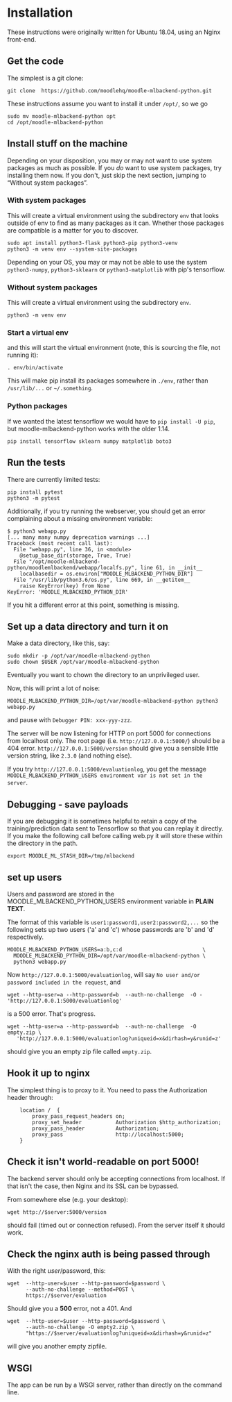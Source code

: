 # Installation

These instructions were originally written for Ubuntu 18.04, using an
Nginx front-end.

## Get the code

The simplest is a git clone:

```
git clone  https://github.com/moodlehq/moodle-mlbackend-python.git
```

These instructions assume you want to install it under `/opt/`, so we go

```
sudo mv moodle-mlbackend-python opt
cd /opt/moodle-mlbackend-python
```

## Install stuff on the machine

Depending on your disposition, you may or may not want to use system
packages as much as possible. If you *do* want to use system packages,
try installing them now. If you don't, just skip the next section,
jumping to “Without system packages”.

### With system packages

This will create a virtual environment using the subdirectory `env`
that looks outside of env to find as many packages as it can. Whether
those packages are compatible is a matter for you to discover.

```
sudo apt install python3-flask python3-pip python3-venv
python3 -m venv env --system-site-packages
```

Depending on your OS, you may or may not be able to use the system
`python3-numpy`, `python3-sklearn` or `python3-matplotlib` with pip's
tensorflow.

### Without system packages

This will create a virtual environment using the subdirectory `env`.

```
python3 -m venv env
```

### Start a virtual env


and this will start the virtual environment (note, this is sourcing the file, not running it):

```
. env/bin/activate
```

This will make pip install its packages somewhere in `./env`, rather than `/usr/lib/...` or `~/.something`.

### Python packages

If we wanted the latest tensorflow we would have to `pip install -U
pip`, but moodle-mlbackend-python works with the older 1.14.

```
pip install tensorflow sklearn numpy matplotlib boto3
```

## Run the tests

There are currently limited tests:

```
pip install pytest
python3 -m pytest
```

Additionally, if you try running the webserver, you should get an
error complaining about a missing environment variable:

```
$ python3 webapp.py
[... many many numpy deprecation warnings ...]
Traceback (most recent call last):
  File "webapp.py", line 36, in <module>
    @setup_base_dir(storage, True, True)
  File "/opt/moodle-mlbackend-python/moodlemlbackend/webapp/localfs.py", line 61, in __init__
    localbasedir = os.environ["MOODLE_MLBACKEND_PYTHON_DIR"]
  File "/usr/lib/python3.6/os.py", line 669, in __getitem__
    raise KeyError(key) from None
KeyError: 'MOODLE_MLBACKEND_PYTHON_DIR'
```

If you hit a different error at this point, something is missing.

## Set up a data directory and turn it on

Make a data directory, like this, say:
```
sudo mkdir -p /opt/var/moodle-mlbackend-python
sudo chown $USER /opt/var/moodle-mlbackend-python
```
Eventually you want to chown the directory to an unprivileged user.

Now, this will print a lot of noise:
```
MOODLE_MLBACKEND_PYTHON_DIR=/opt/var/moodle-mlbackend-python python3 webapp.py
```
and pause with `Debugger PIN: xxx-yyy-zzz`.

The server will be now listening for HTTP on port 5000 for connections
from localhost only. The root page (i.e. `http://127.0.0.1:5000/`)
should be a 404 error. `http://127.0.0.1:5000/version` should give you a
sensible little version string, like `2.3.0` (and nothing else).

If you try `http://127.0.0.1:5000/evaluationlog`, you get the message
`MOODLE_MLBACKEND_PYTHON_USERS environment var is not set in the server`.

## Debugging - save payloads
If you are debugging it is sometimes helpful to retain a copy of the training/prediction data sent to Tensorflow so that you can replay it directly.
If you make the following call before calling web.py it will store these within the directory in the path.
```
export MOODLE_ML_STASH_DIR=/tmp/mlbackend
```

## set up users

Users and password are stored in the MOODLE_MLBACKEND_PYTHON_USERS
environment variable in **PLAIN TEXT**.

The format of this variable is `user1:password1,user2:password2,...`
so the following sets up two users ('a' and 'c') whose passwords are
'b' and 'd' respectively.

```
MOODLE_MLBACKEND_PYTHON_USERS=a:b,c:d                          \
  MOODLE_MLBACKEND_PYTHON_DIR=/opt/var/moodle-mlbackend-python \
  python3 webapp.py
```

Now `http://127.0.0.1:5000/evaluationlog`, will say `No user and/or
password included in the request`, and

```
wget --http-user=a --http-password=b  --auth-no-challenge  -O - 'http://127.0.0.1:5000/evaluationlog'
```
is a 500 error. That's progress.

```
wget --http-user=a --http-password=b  --auth-no-challenge  -O empty.zip \
   'http://127.0.0.1:5000/evaluationlog?uniqueid=x&dirhash=y&runid=z'
```

should give you an empty zip file called `empty.zip`.

## Hook it up to nginx

The simplest thing is to proxy to it. You need to pass the
Authorization header through:

```
    location /  {
        proxy_pass_request_headers on;
        proxy_set_header           Authorization $http_authorization;
        proxy_pass_header          Authorization;
        proxy_pass                 http://localhost:5000;
    }
```

## Check it isn't world-readable on port 5000!

The backend server should only be accepting connections from
localhost. If that isn't the case, then Nginx and its SSL can be
bypassed.

From somewhere else (e.g. your desktop):

```
wget http://$server:5000/version
```

should fail (timed out or connection refused).
From the server itself it should work.


## Check the nginx auth is being passed through

With the right $user/$password, this:

```
wget  --http-user=$user --http-password=$password \
      --auth-no-challenge --method=POST \
      https://$server/evaluation
```

Should give you a **500** error, not a 401. And

```
wget  --http-user=$user --http-password=$password \
      --auth-no-challenge -O empty2.zip \
      "https://$server/evaluationlog?uniqueid=x&dirhash=y&runid=z"
```

will give you another empty zipfile.

## WSGI

The app can be run by a WSGI server, rather than directly on the
command line.
